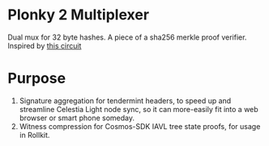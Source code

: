 # Plonky 2 Multiplexer
Dual mux for 32 byte hashes. A piece of a sha256 merkle proof verifier. Inspired by [this circuit](https://github.com/tornadocash/tornado-core/blob/master/circuits/merkleTree.circom#L18)

# Purpose
1. Signature aggregation for tendermint headers, to speed up and streamline Celestia Light node sync, so it can more-easily fit into a web browser or smart phone someday.
2. Witness compression for Cosmos-SDK IAVL tree state proofs, for usage in Rollkit.

